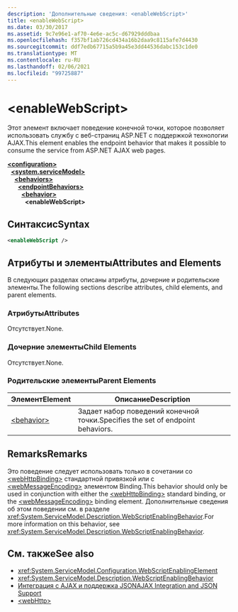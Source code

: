 ```yaml
---
description: 'Дополнительные сведения: <enableWebScript>'
title: <enableWebScript>
ms.date: 03/30/2017
ms.assetid: 9c7e96e1-af70-4e6e-ac5c-d67929dddbaa
ms.openlocfilehash: f357bf1ab726cd434a16b2daa9c8115afe7d4430
ms.sourcegitcommit: ddf7edb67715a5b9a45e3dd44536dabc153c1de0
ms.translationtype: MT
ms.contentlocale: ru-RU
ms.lasthandoff: 02/06/2021
ms.locfileid: "99725887"
---
```

# \<enableWebScript>

<span data-ttu-id="7bd26-102">Этот элемент включает поведение конечной точки, которое позволяет использовать службу с веб-страниц ASP.NET с поддержкой технологии AJAX.</span><span class="sxs-lookup"><span data-stu-id="7bd26-102">This element enables the endpoint behavior that makes it possible to consume the service from ASP.NET AJAX web pages.</span></span>  
  
[**\<configuration>**](../configuration-element.md)\
&nbsp;&nbsp;[**\<system.serviceModel>**](system-servicemodel.md)\
&nbsp;&nbsp;&nbsp;&nbsp;[**\<behaviors>**](behaviors.md)\
&nbsp;&nbsp;&nbsp;&nbsp;&nbsp;&nbsp;[**\<endpointBehaviors>**](endpointbehaviors.md)\
&nbsp;&nbsp;&nbsp;&nbsp;&nbsp;&nbsp;&nbsp;&nbsp;[**\<behavior>**](behavior-of-endpointbehaviors.md)\
&nbsp;&nbsp;&nbsp;&nbsp;&nbsp;&nbsp;&nbsp;&nbsp;&nbsp;&nbsp;**\<enableWebScript>**  
  
## <a name="syntax"></a><span data-ttu-id="7bd26-103">Синтаксис</span><span class="sxs-lookup"><span data-stu-id="7bd26-103">Syntax</span></span>  
  
```xml  
<enableWebScript />
```  
  
## <a name="attributes-and-elements"></a><span data-ttu-id="7bd26-104">Атрибуты и элементы</span><span class="sxs-lookup"><span data-stu-id="7bd26-104">Attributes and Elements</span></span>  

 <span data-ttu-id="7bd26-105">В следующих разделах описаны атрибуты, дочерние и родительские элементы.</span><span class="sxs-lookup"><span data-stu-id="7bd26-105">The following sections describe attributes, child elements, and parent elements.</span></span>  
  
### <a name="attributes"></a><span data-ttu-id="7bd26-106">Атрибуты</span><span class="sxs-lookup"><span data-stu-id="7bd26-106">Attributes</span></span>  

 <span data-ttu-id="7bd26-107">Отсутствует.</span><span class="sxs-lookup"><span data-stu-id="7bd26-107">None.</span></span>  
  
### <a name="child-elements"></a><span data-ttu-id="7bd26-108">Дочерние элементы</span><span class="sxs-lookup"><span data-stu-id="7bd26-108">Child Elements</span></span>  

 <span data-ttu-id="7bd26-109">Отсутствует.</span><span class="sxs-lookup"><span data-stu-id="7bd26-109">None.</span></span>  
  
### <a name="parent-elements"></a><span data-ttu-id="7bd26-110">Родительские элементы</span><span class="sxs-lookup"><span data-stu-id="7bd26-110">Parent Elements</span></span>  
  
|<span data-ttu-id="7bd26-111">Элемент</span><span class="sxs-lookup"><span data-stu-id="7bd26-111">Element</span></span>|<span data-ttu-id="7bd26-112">Описание</span><span class="sxs-lookup"><span data-stu-id="7bd26-112">Description</span></span>|  
|-------------|-----------------|  
|[\<behavior>](behavior-of-endpointbehaviors.md)|<span data-ttu-id="7bd26-113">Задает набор поведений конечной точки.</span><span class="sxs-lookup"><span data-stu-id="7bd26-113">Specifies the set of endpoint behaviors.</span></span>|  
  
## <a name="remarks"></a><span data-ttu-id="7bd26-114">Remarks</span><span class="sxs-lookup"><span data-stu-id="7bd26-114">Remarks</span></span>  

 <span data-ttu-id="7bd26-115">Это поведение следует использовать только в сочетании со [\<webHttpBinding>](webhttpbinding.md) стандартной привязкой или с [\<webMessageEncoding>](webmessageencoding.md) элементом Binding.</span><span class="sxs-lookup"><span data-stu-id="7bd26-115">This behavior should only be used in conjunction with either the [\<webHttpBinding>](webhttpbinding.md) standard binding, or the [\<webMessageEncoding>](webmessageencoding.md) binding element.</span></span>  <span data-ttu-id="7bd26-116">Дополнительные сведения об этом поведении см. в разделе <xref:System.ServiceModel.Description.WebScriptEnablingBehavior>.</span><span class="sxs-lookup"><span data-stu-id="7bd26-116">For more information on this behavior, see <xref:System.ServiceModel.Description.WebScriptEnablingBehavior>.</span></span>  
  
## <a name="see-also"></a><span data-ttu-id="7bd26-117">См. также</span><span class="sxs-lookup"><span data-stu-id="7bd26-117">See also</span></span>

- <xref:System.ServiceModel.Configuration.WebScriptEnablingElement>
- <xref:System.ServiceModel.Description.WebScriptEnablingBehavior>
- [<span data-ttu-id="7bd26-118">Интеграция с AJAX и поддержка JSON</span><span class="sxs-lookup"><span data-stu-id="7bd26-118">AJAX Integration and JSON Support</span></span>](../../../wcf/feature-details/ajax-integration-and-json-support.md)
- [\<webHttp>](webhttp.md)
